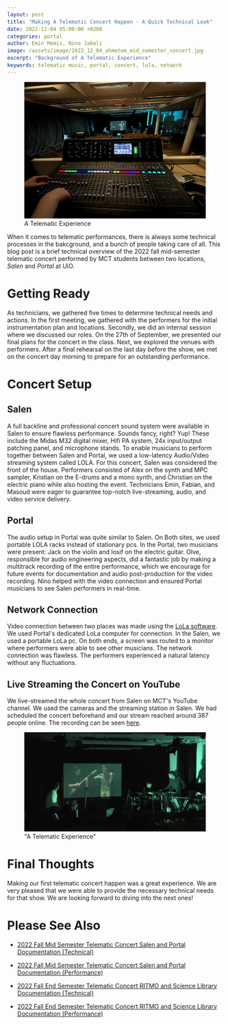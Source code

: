 ```yaml
---
layout: post
title: "Making A Telematic Concert Happen - A Quick Technical Look"
date: 2022-12-04 05:00:00 +0200
categories: portal
author: Emin Memis, Nino Jakeli
image: /assets/image/2022_12_04_ahmetem_mid_semester_concert.jpg
excerpt: "Background of A Telematic Experience"
keywords: telematic music, portal, concert, lola, network
---
```

<figure>
   <img
      src="/assets/image/2022_12_04_ahmetem_mid_semester_concert.jpg"
   />
   <figcaption>A Telematic Experience</figcaption>
</figure>

When it comes to telematic performances, there is always some technical processes in the bakcground, and a bunch of people taking care of all. This blog post is a brief technical overview of the 2022 fall mid-semester telematic concert performed by MCT students between two locations, _Salen_ and _Portal_ at UiO.

# Getting Ready

As technicians, we gathered five times to determine technical needs and actions. In the first meeting, we gathered with the performers for the initial instrumentation plan and locations. Secondly, we did an internal session where we discussed our roles. On the 27th of September, we presented our final plans for the concert in the class. Next, we explored the venues with performers. After a final rehearsal on the last day before the show, we met on the concert day morning to prepare for an outstanding performance.

# Concert Setup

## Salen

A full backline and professional concert sound system were available in Salen to ensure flawless performance. Sounds fancy, right? Yup! These include the Midas M32 digital mixer, Hifi PA system, 24x input/output patching panel, and microphone stands. To enable musicians to perform together between Salen and Portal, we used a low-latency Audio/Video streaming system called LOLA. For this concert, Salen was considered the front of the house. Performers consisted of Alex on the synth and MPC sampler, Kristian on the E-drums and a mono synth, and Christian on the electric piano while also hosting the event. Technicians Emin, Fabian, and Masoud were eager to guarantee top-notch live-streaming, audio, and video service delivery.

## Portal

The audio setup in Portal was quite similar to Salen. On Both sites, we used portable LOLA racks instead of stationary pcs. In the Portal, two musicians were present: Jack on the violin and Iosif on the electric guitar. Olve, responsible for audio engineering aspects, did a fantastic job by making a multitrack recording of the entire performance, which we encourage for future events for documentation and audio post-production for the video recording. Nino helped with the video connection and ensured Portal musicians to see Salen performers in real-time.

## Network Connection

Video connection between two places was made using the [LoLa software](https://lola.conts.it/). We used Portal's dedicated LoLa computer for connection. In the Salen, we used a portable LoLa pc. On both ends, a screen was routed to a monitor where performers were able to see other musicians. The network connection was flawless. The performers experienced a natural latency without any fluctuations. 

## Live Streaming the Concert on YouTube

We live-streamed the whole concert from Salen on MCT's YouTube channel. We used the cameras and the streaming station in Salen. We had scheduled the concert beforehand and our stream reached around 387 people online. The recording can be seen [here](https://www.youtube.com/watch?v=IGkU3uVhr88).

<figure>
   <img
      src="/assets/image/2022_12_04_ahmetem_mid_semester_concert_2.jpg"
   />
   <figcaption>"A Telematic Experience"</figcaption>
</figure>

# Final Thoughts

Making our first telematic concert happen was a great experience. We are very pleased that we were able to provide the necessary technical needs for that show. We are looking forward to diving into the next ones!

# Please See Also

- [2022 Fall Mid Semester Telematic Concert Salen and Portal Documentation (Technical)](https://github.com/MCT-master/portal-wiki/wiki/2022-Fall-Mid-Semester-Telematic-Concert-Salen-and-Portal-Documentation-(Technical))

- [2022 Fall Mid Semester Telematic Concert Salen and Portal Documentation (Performance)](https://github.com/MCT-master/portal-wiki/wiki/2022-Fall-Mid-Semester-Telematic-Concert-Salen-and-Portal-Documentation-(Performance))

- [2022 Fall End Semester Telematic Concert RITMO and Science Library Documentation (Technical)](https://github.com/MCT-master/portal-wiki/wiki/2022-Fall-End-Semester-Telematic-Concert-RITMO-and-Science-Library-Documentation-(Technical))

- [2022 Fall End Semester Telematic Concert RITMO and Science Library Documentation (Performance)](https://github.com/MCT-master/portal-wiki/wiki/2022-Fall-End-Semester-Telematic-Concert-RITMO-and-Science-Library-Documentation-(Performance))
